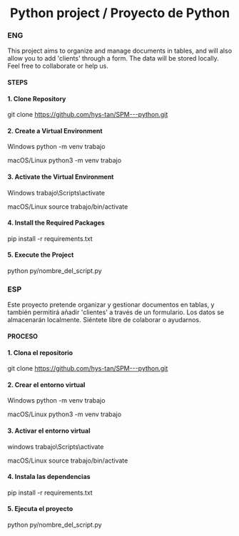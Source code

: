 <h1 align="center"> Python project / Proyecto de Python </h1>

<h3>ENG</h3>

This project aims to organize and manage documents in tables, and will also allow you to add 'clients' through a form. The data will be stored locally. Feel free to collaborate or help us.

<h4>STEPS</h4>

<h4>1. Clone Repository</h4>

git clone https://github.com/hys-tan/SPM---python.git

<h4>2. Create a Virtual Environment</h4>

Windows
python -m venv trabajo

macOS/Linux
python3 -m venv trabajo

<h4>3. Activate the Virtual Environment</h4>

Windows
trabajo\Scripts\activate

macOS/Linux
source trabajo/bin/activate

<h4>4. Install the Required Packages</h4>

pip install -r requirements.txt

<h4>5. Execute the Project</h4>

python py/nombre_del_script.py

<h3>ESP</h3>

Este proyecto pretende organizar y gestionar documentos en tablas, y también permitirá añadir 'clientes' a través de un formulario. Los datos se almacenarán localmente. Siéntete libre de colaborar o ayudarnos.

<h4>PROCESO</h4>

<h4>1. Clona el repositorio</h4>

git clone https://github.com/hys-tan/SPM---python.git

<h4>2. Crear el entorno virtual</h4>

Windows
python -m venv trabajo

macOS/Linux
python3 -m venv trabajo

<h4>3. Activar el entorno virtual</h4>

windows
trabajo\Scripts\activate

macOS/Linux
source trabajo/bin/activate

<h4>4. Instala las dependencias</h4>

pip install -r requirements.txt

<h4>5. Ejecuta el proyecto</h4>

python py/nombre_del_script.py